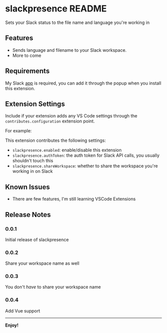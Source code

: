 # slackpresence README

Sets your Slack status to the file name and language you're working in

## Features

* Sends language and filename to your Slack workspace.
* More to come

## Requirements

My Slack [app](https://slack.com/oauth/authorize?client_id=5167321442.546836577892&scope=users.profile:write) is required, you can add it through the popup when you install this extension.

## Extension Settings

Include if your extension adds any VS Code settings through the `contributes.configuration` extension point.

For example:

This extension contributes the following settings:

* `slackpresence.enabled`: enable/disable this extension
* `slackpresence.authToken`: the auth token for Slack API calls, you usually shouldn't touch this
* `slackpresence.shareWorkspace`: whether to share the workspace you're working in on Slack

## Known Issues

* There are few features, I'm still learning VSCode Extensions

## Release Notes

### 0.0.1

Initial release of slackpresence

### 0.0.2

Share your workspace name as well

### 0.0.3

You don't _have_ to share your workspace name


### 0.0.4

Add Vue support

-----------------------------------------------------------------------------------------------------------

**Enjoy!**
